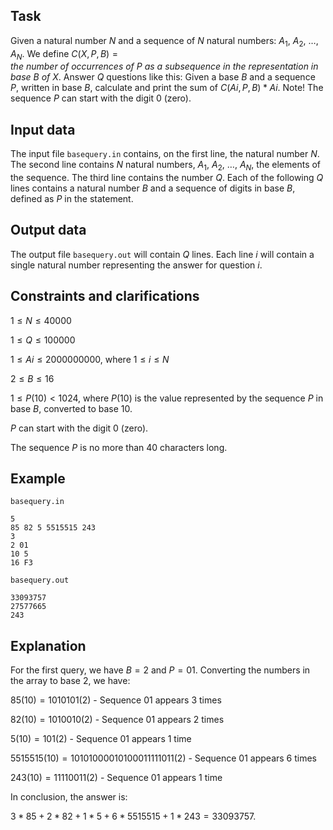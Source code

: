 ## Task

Given a natural number $N$ and a sequence of $N$ natural numbers: $A_1$, $A_2$, $\dots$, $A_N$. We define $C(X, P, B) = the\ number\ of\ occurrences\ of\ P\ as\ a\ subsequence\ in\ the\ representation\ in\ base\ B\ of\ X$. Answer $Q$ questions like this: Given a base $B$ and a sequence $P$, written in base $B$, calculate and print the sum of $C(Ai, P, B) * Ai$. Note! The sequence $P$ can start with the digit 0 (zero).

## Input data

The input file `basequery.in` contains, on the first line, the natural number $N$. The second line contains $N$ natural numbers, $A_1$, $A_2$, $\dots$, $A_N$, the elements of the sequence. The third line contains the number $Q$. Each of the following $Q$ lines contains a natural number $B$ and a sequence of digits in base $B$, defined as $P$ in the statement.

## Output data

The output file `basequery.out` will contain $Q$ lines. Each line $i$ will contain a single natural number representing the answer for question $i$.

## Constraints and clarifications

$1 \leq N \leq 40000$

$1 \leq Q \leq 100000$

$1 \leq Ai \leq 2000000000$, where $1 \leq i \leq N$

$2 \leq B \leq 16$

$1 \leq P (10) < 1024$, where $P (10)$ is the value represented by the sequence $P$ in base $B$, converted to base 10.

$P$ can start with the digit 0 (zero).

The sequence $P$ is no more than 40 characters long.

## Example

`basequery.in`

```
5
85 82 5 5515515 243
3
2 01
10 5
16 F3
```

`basequery.out`

```
33093757
27577665
243
```

## Explanation

For the first query, we have $B = 2$ and $P = 01$. Converting the numbers in the array to base 2, we have:

$85 (10) = 1010101 (2)$ - Sequence $01$ appears 3 times

$82 (10) = 1010010 (2)$ - Sequence $01$ appears 2 times

$5 (10) = 101 (2)$ - Sequence $01$ appears 1 time

$5515515 (10) = 10101000010100011111011 (2)$ - Sequence $01$ appears 6 times

$243 (10) = 11110011 (2)$ - Sequence $01$ appears 1 time

In conclusion, the answer is:

$3 * 85 + 2 * 82 + 1 * 5 + 6 * 5515515 + 1 * 243 = 33093757$.